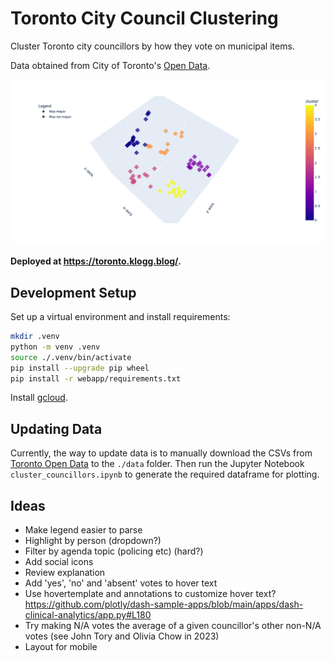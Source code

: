 # Toronto City Council Clustering
Cluster Toronto city councillors by how they vote on municipal items.

Data obtained from City of Toronto's [Open Data](https://open.toronto.ca/dataset/members-of-toroxnto-city-council-voting-record/).

![Toronto City Councillors by Voting Records](notebooks/output/city-councillors-3.png "Toronto City Councillors by Voting Records")

**Deployed at https://toronto.klogg.blog/.**


## Development Setup
Set up a virtual environment and install requirements:
```sh
mkdir .venv
python -m venv .venv
source ./.venv/bin/activate
pip install --upgrade pip wheel
pip install -r webapp/requirements.txt
```

Install [gcloud](https://cloud.google.com/sdk/docs/install).


## Updating Data
Currently, the way to update data is to manually download the CSVs from [Toronto Open Data](https://open.toronto.ca/dataset/members-of-toronto-city-council-voting-record/) to the `./data` folder. Then run the Jupyter Notebook `cluster_councillors.ipynb` to generate the required dataframe for plotting.


## Ideas
- Make legend easier to parse
- Highlight by person (dropdown?)
- Filter by agenda topic (policing etc) (hard?)
- Add social icons
- Review explanation
- Add 'yes', 'no' and 'absent' votes to hover text
- Use hovertemplate and annotations to customize hover text? https://github.com/plotly/dash-sample-apps/blob/main/apps/dash-clinical-analytics/app.py#L180
- Try making N/A votes the average of a given councillor's other non-N/A votes (see John Tory and Olivia Chow in 2023)
- Layout for mobile
